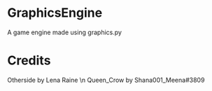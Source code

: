 # GraphicsEngine
 A game engine made using graphics.py
# Credits
Otherside by Lena Raine
\n Queen_Crow by Shana001_Meena#3809
